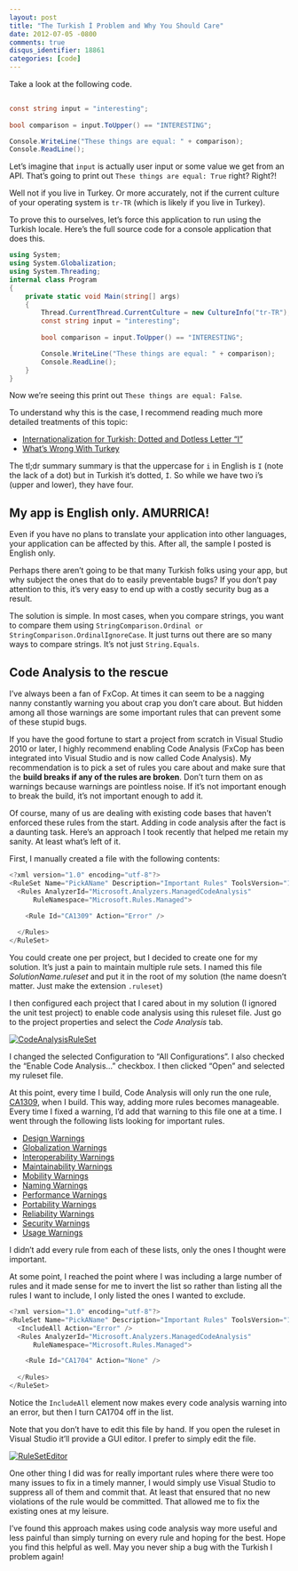 ```yaml
---
layout: post
title: "The Turkish İ Problem and Why You Should Care"
date: 2012-07-05 -0800
comments: true
disqus_identifier: 18861
categories: [code]
---
```

Take a look at the following code.

```csharp
 
const string input = "interesting";
        
bool comparison = input.ToUpper() == "INTERESTING";

Console.WriteLine("These things are equal: " + comparison);
Console.ReadLine();
```

Let’s imagine that `input` is actually user input or some value we get
from an API. That’s going to print out `These things are equal: True`
right? Right?!

Well not if you live in Turkey. Or more accurately, not if the current
culture of your operating system is `tr-TR` (which is likely if you live
in Turkey).

To prove this to ourselves, let’s force this application to run using
the Turkish locale. Here’s the full source code for a console
application that does this.

```csharp
using System;
using System.Globalization;
using System.Threading;
internal class Program
{
    private static void Main(string[] args)
    {      
        Thread.CurrentThread.CurrentCulture = new CultureInfo("tr-TR");
        const string input = "interesting";
        
        bool comparison = input.ToUpper() == "INTERESTING";

        Console.WriteLine("These things are equal: " + comparison);
        Console.ReadLine();
    }
}
```

Now we’re seeing this print out `These things are equal: False`.

To understand why this is the case, I recommend reading much more
detailed treatments of this topic:

-   [Internationalization for Turkish: Dotted and Dotless Letter
    “I”](http://www.i18nguy.com/unicode/turkish-i18n.html "Internationalization Guy on Turkish I")
-   [What’s Wrong With
    Turkey](http://www.codinghorror.com/blog/2008/03/whats-wrong-with-turkey.html "What's Wrong With Turkey")

The tl;dr summary summary is that the uppercase for `i` in English is
`I` (note the lack of a dot) but in Turkish it’s dotted, `İ`. So while
we have two i’s (upper and lower), they have four.

My app is English only. AMURRICA!
---------------------------------

Even if you have no plans to translate your application into other
languages, your application can be affected by this. After all, the
sample I posted is English only.

Perhaps there aren’t going to be that many Turkish folks using your app,
but why subject the ones that do to easily preventable bugs? If you
don’t pay attention to this, it’s very easy to end up with a costly
security bug as a result.

The solution is simple. In most cases, when you compare strings, you
want to compare them using
`StringComparison.Ordinal or StringComparison.OrdinalIgnoreCase`. It
just turns out there are so many ways to compare strings. It’s not just
`String.Equals`.

Code Analysis to the rescue
---------------------------

I’ve always been a fan of FxCop. At times it can seem to be a nagging
nanny constantly warning you about crap you don’t care about. But hidden
among all those warnings are some important rules that can prevent some
of these stupid bugs.

If you have the good fortune to start a project from scratch in Visual
Studio 2010 or later, I highly recommend enabling Code Analysis (FxCop
has been integrated into Visual Studio and is now called Code Analysis).
My recommendation is to pick a set of rules you care about and make sure
that the **build breaks if any of the rules are broken**. Don’t turn
them on as warnings because warnings are pointless noise. If it’s not
important enough to break the build, it’s not important enough to add
it.

Of course, many of us are dealing with existing code bases that haven’t
enforced these rules from the start. Adding in code analysis after the
fact is a daunting task. Here’s an approach I took recently that helped
me retain my sanity. At least what’s left of it.

First, I manually created a file with the following contents:

```csharp
<?xml version="1.0" encoding="utf-8"?>
<RuleSet Name="PickAName" Description="Important Rules" ToolsVersion="10.0">
  <Rules AnalyzerId="Microsoft.Analyzers.ManagedCodeAnalysis"
      RuleNamespace="Microsoft.Rules.Managed">

    <Rule Id="CA1309" Action="Error" />    
  
  </Rules>
</RuleSet>
```

You could create one per project, but I decided to create one for my
solution. It’s just a pain to maintain multiple rule sets. I named this
file *SolutionName.ruleset* and put it in the root of my solution (the
name doesn’t matter. Just make the extension `.ruleset`)

I then configured each project that I cared about in my solution (I
ignored the unit test project) to enable code analysis using this
ruleset file. Just go to the project properties and select the *Code
Analysis* tab.

[![CodeAnalysisRuleSet](http://haacked.com/images/haacked_com/WindowsLiveWriter/70bb1ffd73a5_C2A0/CodeAnalysisRuleSet_thumb.png "CodeAnalysisRuleSet")](http://haacked.com/images/haacked_com/WindowsLiveWriter/70bb1ffd73a5_C2A0/CodeAnalysisRuleSet_2.png)

I changed the selected Configuration to “All Configurations”. I also
checked the “Enable Code Analysis…” checkbox. I then clicked “Open” and
selected my ruleset file.

At this point, every time I build, Code Analysis will only run the one
rule,
[CA1309](http://msdn.microsoft.com/en-us/library/bb385972.aspx "Use ordinal StringComparison"),
when I build. This way, adding more rules becomes manageable. Every time
I fixed a warning, I’d add that warning to this file one at a time. I
went through the following lists looking for important rules.

-   [Design
    Warnings](http://msdn.microsoft.com/en-us/library/ms182125 "Code Analysis Design Rules")
-   [Globalization
    Warnings](http://msdn.microsoft.com/en-us/library/ms182184 "Code Analysis Globalization Rules")
-   [Interoperability
    Warnings](http://msdn.microsoft.com/en-us/library/ms182193 "Code Analysis Interoperability Rules")
-   [Maintainability
    Warnings](http://msdn.microsoft.com/en-us/library/ms182211 "Code Analysis Maintainability Rules")
-   [Mobility
    Warnings](http://msdn.microsoft.com/en-us/library/ms182218 "Code Analysis Mobility Rules")
-   [Naming
    Warnings](http://msdn.microsoft.com/en-us/library/ms182232 "Code Analysis Naming Rules")
-   [Performance
    Warnings](http://msdn.microsoft.com/en-us/library/ms182260 "Code Analysis Performance Rules")
-   [Portability
    Warnings](http://msdn.microsoft.com/en-us/library/ms182282 "Code Analysis Portability Rules")
-   [Reliability
    Warnings](http://msdn.microsoft.com/en-us/library/ms182287 "Code Analysis Reliability Rules")
-   [Security
    Warnings](http://msdn.microsoft.com/en-us/library/ms182296 "Code Analysis Security Rules")
-   [Usage
    Warnings](http://msdn.microsoft.com/en-us/library/ms182324 "Code Analysis Usage Rules")

I didn’t add every rule from each of these lists, only the ones I
thought were important.

At some point, I reached the point where I was including a large number
of rules and it made sense for me to invert the list so rather than
listing all the rules I want to include, I only listed the ones I wanted
to exclude.

```csharp
<?xml version="1.0" encoding="utf-8"?>
<RuleSet Name="PickAName" Description="Important Rules" ToolsVersion="10.0">
  <IncludeAll Action="Error" />
  <Rules AnalyzerId="Microsoft.Analyzers.ManagedCodeAnalysis"
      RuleNamespace="Microsoft.Rules.Managed">

    <Rule Id="CA1704" Action="None" />    
  
  </Rules>
</RuleSet>
```

Notice the `IncludeAll` element now makes every code analysis warning
into an error, but then I turn CA1704 off in the list.

Note that you don’t have to edit this file by hand. If you open the
ruleset in Visual Studio it’ll provide a GUI editor. I prefer to simply
edit the file.

[![RuleSetEditor](http://haacked.com/images/haacked_com/WindowsLiveWriter/70bb1ffd73a5_C2A0/RuleSetEditor_thumb.png "RuleSetEditor")](http://haacked.com/images/haacked_com/WindowsLiveWriter/70bb1ffd73a5_C2A0/RuleSetEditor_2.png)

One other thing I did was for really important rules where there were
too many issues to fix in a timely manner, I would simply use Visual
Studio to suppress all of them and commit that. At least that ensured
that no new violations of the rule would be committed. That allowed me
to fix the existing ones at my leisure.

I’ve found this approach makes using code analysis way more useful and
less painful than simply turning on every rule and hoping for the best.
Hope you find this helpful as well. May you never ship a bug with the
Turkish I problem again!

